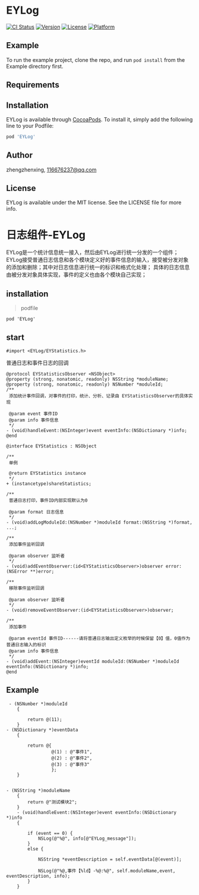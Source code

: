 # EYLog

[![CI Status](https://img.shields.io/travis/zhengzhenxing/EYLog.svg?style=flat)](https://travis-ci.org/zhengzhenxing/EYLog)
[![Version](https://img.shields.io/cocoapods/v/EYLog.svg?style=flat)](https://cocoapods.org/pods/EYLog)
[![License](https://img.shields.io/cocoapods/l/EYLog.svg?style=flat)](https://cocoapods.org/pods/EYLog)
[![Platform](https://img.shields.io/cocoapods/p/EYLog.svg?style=flat)](https://cocoapods.org/pods/EYLog)

## Example

To run the example project, clone the repo, and run `pod install` from the Example directory first.

## Requirements

## Installation

EYLog is available through [CocoaPods](https://cocoapods.org). To install
it, simply add the following line to your Podfile:

```ruby
pod 'EYLog'
```

## Author

zhengzhenxing, 116676237@qq.com

## License

EYLog is available under the MIT license. See the LICENSE file for more info.

# 日志组件-EYLog

EYLog是一个统计信息统一接入，然后由EYLog进行统一分发的一个组件；
EYLog接受普通日志信息和各个模块定义好的事件信息的输入，接受被分发对象的添加和删除；其中对日志信息进行统一的标识和格式化处理；
具体的日志信息由被分发对象具体实现，事件的定义也由各个模块自己实现；

## installation

> podfile

```
pod 'EYLog'
```
## start


```
#import <EYLog/EYStatistics.h>
```

普通日志和事件日志的回调
```
@protocol EYStatisticsObserver <NSObject>
@property (strong, nonatomic, readonly) NSString *moduleName;
@property (strong, nonatomic, readonly) NSNumber *moduleId;
/**
 添加统计事件回调，对事件的打印，统计、分析、记录由 EYStatisticsObserver的具体实现

 @param event 事件ID
 @param info 事件信息
 */
- (void)handleEvent:(NSInteger)event eventInfo:(NSDictionary *)info;
@end
```


```
@interface EYStatistics : NSObject

/**
 单例

 @return EYStatistics instance
 */
+ (instancetype)shareStatistics;

/**
 普通日志打印，事件ID内部实现默认为0

 @param format 日志信息
 */
- (void)addLogModuleId:(NSNumber *)moduleId format:(NSString *)format, ...;

/**
 添加事件监听回调

 @param observer 监听者
 */
- (void)addEventObserver:(id<EYStatisticsObserver>)observer error:(NSError **)error;

/**
 移除事件监听回调

 @param observer 监听者
 */
- (void)removeEventObserver:(id<EYStatisticsObserver>)observer;

/**
 添加事件

 @param eventId 事件ID------请将普通日志输出定义枚举的时候保留【0】值，0值作为普通日志输入的标识
 @param info 事件信息
 */
- (void)addEvent:(NSInteger)eventId moduleId:(NSNumber *)moduleId eventInfo:(NSDictionary *)info;
@end
```
## Example

```
 - (NSNumber *)moduleId
    {

        return @(11);
    }
- (NSDictionary *)eventData
    {

        return @{
                 @(1) : @"事件1",
                 @(2) : @"事件2",
                 @(3) : @"事件3"
                 };
    }


- (NSString *)moduleName
    {
        return @"测试模块2";
    }
    - (void)handleEvent:(NSInteger)event eventInfo:(NSDictionary *)info
    {

        if (event == 0) {
            NSLog(@"%@", info[@"EYLog_message"]);
        }
        else {

            NSString *eventDescription = self.eventData[@(event)];

            NSLog(@"%@,事件【%ld】-%@:%@", self.moduleName,event, eventDescription, info);
        }
    }
```



